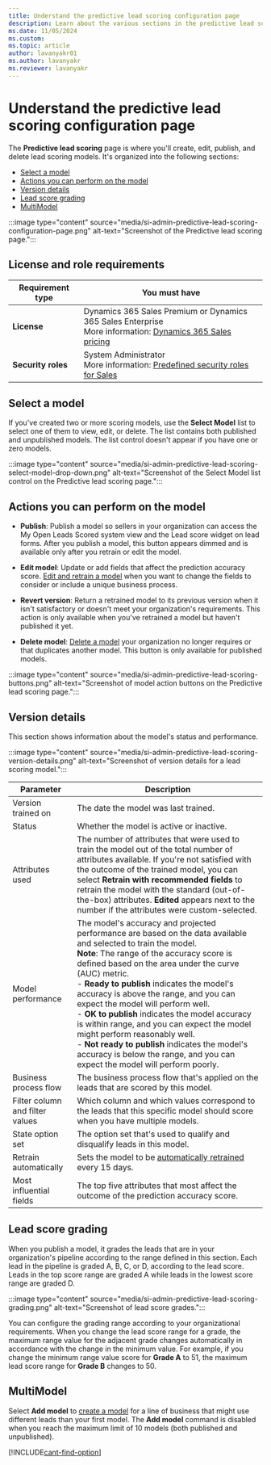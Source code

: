 ```yaml
---
title: Understand the predictive lead scoring configuration page
description: Learn about the various sections in the predictive lead scoring configuration page in Dynamics 365 Sales.
ms.date: 11/05/2024
ms.custom: 
ms.topic: article
author: lavanyakr01
ms.author: lavanyakr
ms.reviewer: lavanyakr
---
```


# Understand the predictive lead scoring configuration page

The **Predictive lead scoring** page is where you'll create, edit, publish, and delete lead scoring models. It's organized into the following sections:

- [Select a model](#select-a-model)
- [Actions you can perform on the model](#actions-you-can-perform-on-the-model)
- [Version details](#version-details)
- [Lead score grading](#lead-score-grading)
- [MultiModel](#multimodel)

:::image type="content" source="media/si-admin-predictive-lead-scoring-configuration-page.png" alt-text="Screenshot of the Predictive lead scoring page.":::

## License and role requirements

| Requirement type | You must have |
|-----------------------|---------|
| **License** | Dynamics 365 Sales Premium or Dynamics 365 Sales Enterprise<br>More information: [Dynamics 365 Sales pricing](https://dynamics.microsoft.com/sales/pricing/) |
| **Security roles** | System Administrator<br>More information: [Predefined security roles for Sales](security-roles-for-sales.md) |

## Select a model

If you've created two or more scoring models, use the **Select Model** list to select one of them to view, edit, or delete. The list contains both published and unpublished models. The list control doesn't appear if you have one or zero models.

:::image type="content" source="media/si-admin-predictive-lead-scoring-select-model-drop-down.png" alt-text="Screenshot of the Select Model list control on the Predictive lead scoring page.":::

## Actions you can perform on the model

- **Publish**: Publish a model so sellers in your organization can access the My Open Leads Scored system view and the Lead score widget on lead forms. After you publish a model, this button appears dimmed and is available only after you retrain or edit the model.

- **Edit model**: Update or add fields that affect the prediction accuracy score. [Edit and retrain a model](pls-edit-and-retrain-model.md#edit-and-retrain-a-lead-scoring-model) when you want to change the fields to consider or include a unique business process.

- **Revert version**: Return a retrained model to its previous version when it isn't satisfactory or doesn't meet your organization's requirements. This action is only available when you've retrained a model but haven't published it yet.

- **Delete model**: [Delete a model](pls-duplicate-models.md#delete-a-model) your organization no longer requires or that duplicates another model. This button is only available for published models.

:::image type="content" source="media/si-admin-predictive-lead-scoring-buttons.png" alt-text="Screenshot of model action buttons on the Predictive lead scoring page.":::

## Version details

This section shows information about the model's status and performance.

:::image type="content" source="media/si-admin-predictive-lead-scoring-version-details.png" alt-text="Screenshot of version details for a lead scoring model.":::

| Parameter | Description |
|-----------|-------------|
| Version trained on | The date the model was last trained. |
| Status | Whether the model is active or inactive. |
| Attributes used | The number of attributes that were used to train the model out of the total number of attributes available. If you're not satisfied with the outcome of the trained model, you can select **Retrain with recommended fields** to retrain the model with the standard (out-of-the-box) attributes. **Edited** appears next to the number if the attributes were custom-selected. |
| Model performance | The model's accuracy and projected performance are based on the data available and selected to train the model.<br>**Note**: The range of the accuracy score is defined based on the area under the curve (AUC) metric.<br>- **Ready to publish** indicates the model's accuracy is above the range, and you can expect the model will perform well.<br>- **OK to publish** indicates the model accuracy is within range, and you can expect the model might perform reasonably well.<br>- **Not ready to publish** indicates the model's accuracy is below the range, and you can expect the model will perform poorly. |
| Business process flow | The business process flow that's applied on the leads that are scored by this model. |
| Filter column and filter values | Which column and which values correspond to the leads that this specific model should score when you have multiple models. |
| State option set | The option set that's used to qualify and disqualify leads in this model. |
| Retrain automatically | Sets the model to be [automatically retrained](pls-edit-and-retrain-model.md#automatic-retraining) every 15 days. |
| Most influential fields | The top five attributes that most affect the outcome of the prediction accuracy score. |

## Lead score grading

When you publish a model, it grades the leads that are in your organization's pipeline according to the range defined in this section. Each lead in the pipeline is graded A, B, C, or D, according to the lead score. Leads in the top score range are graded A while leads in the lowest score range are graded D.

:::image type="content" source="media/si-admin-predictive-lead-scoring-grading.png" alt-text="Screenshot of lead score grades.":::

You can configure the grading range according to your organizational requirements. When you change the lead score range for a grade, the maximum range value for the adjacent grade changes automatically in accordance with the change in the minimum value. For example, if you change the minimum range value score for **Grade A** to 51, the maximum lead score range for **Grade B** changes to 50.

## MultiModel

Select **Add model** to [create a model](configure-predictive-lead-scoring.md#add-a-model) for a line of business that might use different leads than your first model. The **Add model** command is disabled when you reach the maximum limit of 10 models (both published and unpublished).

[!INCLUDE[cant-find-option](../includes/cant-find-option.md)]
